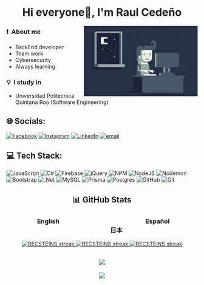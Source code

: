 <!-- https://github.com/Readme-Workflows/recent-activity -->
<h1 align="center">Hi everyone👋, I'm Raul Cedeño</h1>

<img alt="Night Coding" src="https://raw.githubusercontent.com/AVS1508/AVS1508/master/assets/Night-Coding.gif" align="right"/>

### ❗ &nbsp;About me
- BackEnd developer
- Team work
- Cybersecurity
- Always learning

### 💡 &nbsp;I study in
- Universidad Politecnica Quintana Roo (Software Engineering)
## 🌐 Socials:
[![Facebook](https://img.shields.io/badge/Facebook-%231877F2.svg?logo=Facebook&logoColor=white)](https://www.facebook.com/raul.cedeno.1614460/) [![Instagram](https://img.shields.io/badge/Instagram-%23E4405F.svg?logo=Instagram&logoColor=white)](https://instagram.com/raul_ced7) [![LinkedIn](https://img.shields.io/badge/LinkedIn-%230077B5.svg?logo=linkedin&logoColor=white)](https://www.linkedin.com/in/raulcedeno/?originalSubdomain=mx) [![email](https://img.shields.io/badge/Email-D14836?logo=gmail&logoColor=white)](mailto:raulcedeno_manzanarez@hotmail.com) 

## 💻 Tech Stack:
![JavaScript](https://img.shields.io/badge/javascript-%23323330.svg?style=for-the-badge&logo=javascript&logoColor=%23F7DF1E) ![C#](https://img.shields.io/badge/c%23-%23239120.svg?style=for-the-badge&logo=csharp&logoColor=white) ![Firebase](https://img.shields.io/badge/firebase-%23039BE5.svg?style=for-the-badge&logo=firebase) ![jQuery](https://img.shields.io/badge/jquery-%230769AD.svg?style=for-the-badge&logo=jquery&logoColor=white) ![NPM](https://img.shields.io/badge/NPM-%23CB3837.svg?style=for-the-badge&logo=npm&logoColor=white) ![NodeJS](https://img.shields.io/badge/node.js-6DA55F?style=for-the-badge&logo=node.js&logoColor=white) ![Nodemon](https://img.shields.io/badge/NODEMON-%23323330.svg?style=for-the-badge&logo=nodemon&logoColor=%BBDEAD) ![Bootstrap](https://img.shields.io/badge/bootstrap-%238511FA.svg?style=for-the-badge&logo=bootstrap&logoColor=white) ![.Net](https://img.shields.io/badge/.NET-5C2D91?style=for-the-badge&logo=.net&logoColor=white) ![MySQL](https://img.shields.io/badge/mysql-4479A1.svg?style=for-the-badge&logo=mysql&logoColor=white) ![Prisma](https://img.shields.io/badge/Prisma-3982CE?style=for-the-badge&logo=Prisma&logoColor=white) ![Postgres](https://img.shields.io/badge/postgres-%23316192.svg?style=for-the-badge&logo=postgresql&logoColor=white) ![GitHub](https://img.shields.io/badge/github-%23121011.svg?style=for-the-badge&logo=github&logoColor=white) ![Git](https://img.shields.io/badge/git-%23F05033.svg?style=for-the-badge&logo=git&logoColor=white)
<h2 align="center">📊 GitHub Stats</h2>

<div align="center">
  <h3>ㅤㅤㅤㅤㅤEnglish &nbsp;&nbsp;&nbsp;&nbsp;&nbsp;&nbsp;&nbsp;ㅤㅤㅤㅤㅤㅤㅤㅤㅤㅤㅤㅤㅤEspañol &nbsp;&nbsp;&nbsp;&nbsp; ㅤㅤㅤㅤㅤㅤㅤㅤ日本</h3>
  <p>
    <a href="https://git.io/streak-stats">
        <img title="GitHub Stats" alt="RECSTEINS streak" src="https://github-readme-streak-stats-eight.vercel.app/?user=RECSTEINS&theme=javascript-dark&exclude_days=Sun%2CSat&card_width=479" alt="GitHub Streak" />
        <img title="GitHub Stats" alt="RECSTEINS streak" src="https://github-readme-streak-stats-eight.vercel.app/?user=RECSTEINS&theme=python-dark&locale=es&exclude_days=Sun%2CSat&card_width=250&hide_total_contributions=true&hide_longest_streak=true" alt="GitHub Streak" />
        <img title="GitHub Stats" alt="RECSTEINS streak" src="https://github-readme-streak-stats-eight.vercel.app/?user=RECSTEINS&theme=python-dark&locale=ja&exclude_days=Sun%2CSat&card_width=250&hide_total_contributions=true&hide_longest_streak=true" alt="GitHub Streak" />
    </a>
  </p>
</div>
<br/>
<div align="center">
  <img src="https://github-profile-summary-cards.vercel.app/api/cards/profile-details?username=RECSTEINS&theme=tokyonight" width="950"/>
</div>
<br/>
<div align="center">
  <img src="https://github-readme-activity-graph.vercel.app/graph?username=RECSTEINS&theme=tokyo-night" />
</div>
